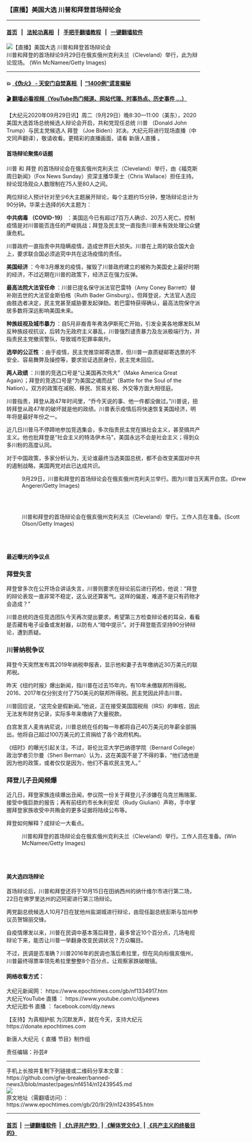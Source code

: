 ### 【直播】美国大选 川普和拜登首场辩论会
------------------------

#### [首页](https://github.com/gfw-breaker/banned-news3/blob/master/README.md) &nbsp;&nbsp;|&nbsp;&nbsp; [法轮功真相](https://github.com/begood0513/basic/blob/master/README.md)  &nbsp;&nbsp;|&nbsp;&nbsp; [手把手翻墙教程](https://github.com/gfw-breaker/guides/wiki)  &nbsp;&nbsp;|&nbsp;&nbsp; [一键翻墙软件](https://github.com/gfw-breaker/nogfw/blob/master/README.md)  



<div><img alt="【直播】美国大选 川普和拜登首场辩论会" class="attachment-djy_600_400 size-djy_600_400 wp-post-image" src="https://i.epochtimes.com/assets/uploads/2020/09/GettyImages-1277448415-600x400.jpg"/>
<div class="caption">
 川普和拜登的首场辩论9月29日在俄亥俄州克利夫兰（Cleveland）举行，此为辩论现场。 (Win McNamee/Getty Images)
</div></div><hr/>

#### 💥 [《伪火》 - 天安门自焚真相 ](http://158.247.195.190:10000/videos/blog/weihuo.html)&nbsp; |&nbsp; [“1400例”谎言揭秘  ](http://158.247.195.190:10000/videos/blog/jiexi1400.html)

#### [ 🎬  翻墙必看视频（YouTube热门频道、网站代理、时事热点、历史事件 ...）](https://github.com/gfw-breaker/links/blob/master/banned.md)

<div><p>
 【大纪元2020年09月29日讯】周二（9月29日）晚8:30—11:00（美东），2020美国大选首场总统候选人辩论会开启，共和党现任总统
 <ok href="https://www.epochtimes.com/gb/tag/%E5%B7%9D%E6%99%AE.html">
  川普
 </ok>
 （Donald John Trump）与民主党候选人
 <ok href="https://www.epochtimes.com/gb/tag/%E6%8B%9C%E7%99%BB.html">
  拜登
 </ok>
 （Joe Biden）对决。大纪元将进行现场直播（中文同声翻译），敬请收看。更精彩的直播画面，请看
 <ok href="https://www.ntdtv.com/b5/2020/09/28/a102950601.html" rel="noopener" target="_blank">
  新唐人直播
 </ok>
 。
</p>
<p>
 <center>
 </center>
</p>
<h4>
 首场辩论聚焦6话题
</h4>
<p>
 <ok href="https://www.epochtimes.com/gb/tag/%E5%B7%9D%E6%99%AE.html">
  川普
 </ok>
 和
 <ok href="https://www.epochtimes.com/gb/tag/%E6%8B%9C%E7%99%BB.html">
  拜登
 </ok>
 的首场辩论会在俄亥俄州克利夫兰（Cleveland）举行，由《福克斯周日新闻》（Fox News Sunday）资深主播华莱士（Chris Wallace）担任主持。辩论现场观众人数限制在75人至80人之间。
</p>
<p>
 两位辩论人预计针对至少6大主题展开辩论，每个主题约15分钟，整场辩论总计为90分钟。华莱士选择的6大主题为：
</p>
<p>
 <strong>
  <ok href="https://www.epochtimes.com/gb/tag/%E4%B8%AD%E5%85%B1%E7%97%85%E6%AF%92.html">
   中共病毒
  </ok>
  （COVID-19）
 </strong>
 ：美国迄今已有超过7百万人确诊、20万人死亡。控制疫情是对川普能否连任的严峻挑战；拜登及民主党一直指责川普未有效处理公众健康危机。
</p>
<p>
 川普政府一直指责中共隐瞒疫情，造成世界巨大损失。川普在上周的联合国大会上，要求联合国必须追究中共在这场疫情的责任。
</p>
<p>
 <strong>
  美国经济
 </strong>
 ：今年3月爆发的疫情，摧毁了川普政府建立的被称为美国史上最好时期的经济，不过近期在川普的政策下，经济正在强力反弹。
</p>
<p>
 <strong>
  最高法院大法官任命
 </strong>
 ：川普已提名保守派法官巴雷特（Amy Coney Barrett）替补刚去世的大法官金斯伯格（Ruth Bader Ginsburg）。但拜登说，大法官人选应由胜选者决定，民主党甚至威胁要发起弹劾。若巴雷特获得确认，最高法院保守派居多数将深远影响美国未来。
</p>
<p>
 <strong>
  种族歧视及城市暴力
 </strong>
 ：自5月非裔青年弗洛伊斯死亡开始，引发全美各地爆发BLM反种族歧视抗议，后转为无政府主义暴乱，川普强烈谴责暴力及左派极端行为，并指责民主党撤资警队，导致城市犯罪率飙升。
</p>
<p>
 <strong>
  选举的公正性
 </strong>
 ：由于疫情，民主党推崇邮寄选票，但川普一直质疑邮寄选票的不安全、容易舞弊及操控等，要求验证选民身份，民主党未回应。
</p>
<p>
 <strong>
  两人政绩
 </strong>
 ：川普的竞选口号是“让美国再次伟大”（Make America Great Again）；拜登的竞选口号是“为美国之魂而战”（Battle for the Soul of the Nation）。双方的政策在减税、移民、贸易关税、外交等方面大相径庭。
</p>
<p>
 川普指责，拜登从政47年时间里，“乔今天说的事、他一件都没做过。”川普说，扭转拜登从政47年的破坏就是他的政绩。川普表示疫情后将快速恢复美国经济，明年将是最好年份之一。
</p>
<p>
 近几日川普马不停蹄地参加竞选集会，多次指责民主党在搞社会主义，甚至搞共产主义。他也批拜登是“社会主义的特洛伊木马”，美国永远不会是社会主义；得到众多川粉的高度认同。
</p>
<p>
 对于中国政策，多家分析认为，无论谁最终当选美国总统，都不会改变美国对中共的遏制战略，美国两党对此已达成共识。
</p>
<figure class="wp-caption aligncenter" id="attachment_12440093" style="width: 600px">
 <ok href="https://i.epochtimes.com/assets/uploads/2020/09/GettyImages-1228789788.jpg">
  <img alt="" class="size-large wp-image-12440093" src="https://i.epochtimes.com/assets/uploads/2020/09/GettyImages-1228789788-600x400.jpg"/>
 </ok>
 <br/><figcaption class="wp-caption-text">
  9月29日，川普和拜登的首场辩论会在俄亥俄州克利夫兰举行。图为川普当天离开白宫。(Drew Angerer/Getty Images)
 </figcaption><br/>
</figure><br/>
<figure class="wp-caption aligncenter" id="attachment_12439962" style="width: 600px">
 <ok href="https://i.epochtimes.com/assets/uploads/2020/09/GettyImages-1277166684.jpg">
  <img alt="" class="size-large wp-image-12439962" src="https://i.epochtimes.com/assets/uploads/2020/09/GettyImages-1277166684-600x400.jpg"/>
 </ok>
 <br/><figcaption class="wp-caption-text">
  川普和拜登的首场辩论会在俄亥俄州克利夫兰（Cleveland）举行。工作人员在准备。(Scott Olson/Getty Images)
 </figcaption><br/>
</figure><br/>
<h4>
 最近曝光的争议点
</h4>
<h3>
 拜登失言
</h3>
<p>
 拜登曾多次在公开场合讲话失言，川普则要求在辩论前后进行药检，他说：“拜登的辩论表现一直非常不稳定，这么说还算客气。这样的偏差，难道不是只有药物才会造成？”
</p>
<p>
 川普总统的连任竞选团队今天再次提出要求，希望第三方检查辩论者的耳朵，看看是否藏有电子设备或发射器，以防有人“暗中提示”。对于拜登能否坚持90分钟辩论，遭到质疑。
</p>
<h3>
 川普纳税争议
</h3>
<p>
 拜登今天突然发布其2019年纳税申报表，显示他和妻子去年缴纳近30万美元的联邦税。
</p>
<p>
 昨天《纽约时报》爆出新闻，指川普在过去15年内，有10年未缴联邦所得税。2016、2017年仅分别支付了750美元的联邦所得税。民主党因此抨击川普。
</p>
<p>
 川普回应说，“这完全是假新闻。”他说，正在接受美国国税局（IRS）的审核，因此无法发布财务记录，实际多年来缴纳了大量税款。
</p>
<p>
 白宫发言人麦肯纳尼说，川普总统在任的每一年都将自己40万美元的年薪全部捐出。他将自己超过100万美元的工资捐给了各个政府机构。
</p>
<p>
 《纽时》的曝光引起关注，不过，哥伦比亚大学巴纳德学院（Bernard College）政治学者贝尔曼（Sheri Berman）认为，这在美国不是了不得的事，“他们选他是因为他的政策，或者仅仅是因为，他们不喜欢民主党人。”
</p>
<h3>
 拜登儿子丑闻频爆
</h3>
<p>
 近几日，拜登家族连续爆出丑闻，参议院一份关于拜登儿子涉嫌在乌克兰贿赂案、接受中俄巨款的报告；再有前纽约市长朱利安尼（Rudy Giuliani）声称，手中掌握拜登家族收受中共贿金的更多证据将陆续公布等。
</p>
<p>
 拜登如何解释？成辩论一大看点。
</p>
<figure class="wp-caption aligncenter" id="attachment_12439958" style="width: 600px">
 <ok href="https://i.epochtimes.com/assets/uploads/2020/09/GettyImages-1277172678.jpg">
  <img alt="" class="size-large wp-image-12439958" src="https://i.epochtimes.com/assets/uploads/2020/09/GettyImages-1277172678-600x400.jpg"/>
 </ok>
 <br/><figcaption class="wp-caption-text">
  川普和拜登的首场辩论会在俄亥俄州克利夫兰（Cleveland）举行。工作人员在准备。(Win McNamee/Getty Images)
 </figcaption><br/>
</figure><br/>
<h4>
 美大选四场辩论
</h4>
<p>
 首场辩论后，川普和拜登还将于10月15日在田纳西州的纳什维尔市进行第二场，22日在佛罗里达州的迈阿密进行第三场辩论。
</p>
<p>
 两党副总统候选人10月7日在犹他州盐湖城进行辩论，由现任副总统彭斯与加州参议员贺锦丽交锋。
</p>
<p>
 自疫情爆发以来，川普在民调中基本落后拜登，最多曾近10个百分点，几场电视辩论下来，能否让川普一举翻身改变民调状况？万众瞩目。
</p>
<p>
 不过，民调是否准确？川普2016年的民调也落后希拉里，但在风向标俄亥俄州，川普最终得票率领先希拉里整整8个百分点，让观察家跌破眼镜。
</p>
<h4>
 <strong>
  网络收看方式：
 </strong>
</h4>
<p>
 大纪元新闻网：
 <ok href="https://www.epochtimes.com/gb/nf1334917.htm" rel="noopener noreferrer" target="_blank">
  https://www.epochtimes.com/gb/nf1334917.htm
 </ok>
 <br/>
 大纪元YouTube
 <ok href="https://www.epochtimes.com/gb/tag/%e7%9b%b4%e6%92%ad.html">
  直播
 </ok>
 ：
 <ok href="https://www.youtube.com/c/djynews" rel="noopener noreferrer" target="_blank">
  https://www.youtube.com/c/djynews
 </ok>
 <br/>
 大纪元脸书
 <ok href="https://www.epochtimes.com/gb/tag/%e7%9b%b4%e6%92%ad.html">
  直播
 </ok>
 ：
 <ok href="http://facebook.com/djy.news" rel="noopener noreferrer" target="_blank">
  facebook.com/djy.news
 </ok>
</p>
<p>
 【支持】为真相护航 为沉默发声，就在今天，支持大纪元
 <br/>
 <ok href="https://donate.epochtimes.com/" rel="noopener noreferrer" target="_blank">
  https://donate.epochtimes.com
 </ok>
</p>
<p>
 新唐人大纪元《
 <ok href="https://www.epochtimes.com/gb/tag/%e7%9b%b4%e6%92%ad.html">
  直播
 </ok>
 节目》制作组
</p>
<p>
 责任编辑：孙芸#
</p>
</div>
<hr/>
手机上长按并复制下列链接或二维码分享本文章：<br/>
https://github.com/gfw-breaker/banned-news3/blob/master/pages/nf4514/n12439545.md <br/>
<a href='https://github.com/gfw-breaker/banned-news3/blob/master/pages/nf4514/n12439545.md'><img src='https://github.com/gfw-breaker/banned-news3/blob/master/pages/nf4514/n12439545.md.png'/></a> <br/>
原文地址（需翻墙访问）：https://www.epochtimes.com/gb/20/9/29/n12439545.htm


------------------------
#### [首页](https://github.com/gfw-breaker/banned-news3/blob/master/README.md) &nbsp;|&nbsp; [一键翻墙软件](https://github.com/gfw-breaker/nogfw/blob/master/README.md) &nbsp;| [《九评共产党》](https://github.com/gfw-breaker/9ping.md/blob/master/README.md#九评之一评共产党是什么) | [《解体党文化》](https://github.com/gfw-breaker/jtdwh.md/blob/master/README.md) | [《共产主义的终极目的》](https://github.com/gfw-breaker/gczydzjmd.md/blob/master/README.md)


<img src='http://gfw-breaker.win/banned-news3/pages/nf4514/n12439545.md' width='0px' height='0px'/>